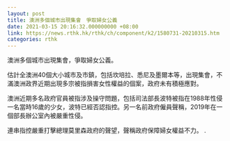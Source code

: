 ```yaml
---
layout: post
title: 澳洲多個城市出現集會　爭取婦女公義
date: 2021-03-15 20:16:32.000000000 +08:00
link: https://news.rthk.hk/rthk/ch/component/k2/1580731-20210315.htm
categories: rthk
---
```


澳洲多個城市出現集會，爭取婦女公義。

估計全澳洲40個大小城市及市鎮，包括坎培拉、悉尼及墨爾本等，出現集會，不滿澳洲政界近期出現多宗被指損害女性權益的個案，政府未有積極應對。

澳洲近期多名政府官員被指涉及操守問題，包括司法部長波特被指在1988年性侵一名當時16歲的少女，波特已經否認指控。另一名前政府僱員聲稱，2019年在一個部長辦公室內被嚴重性侵。

連串指控嚴重打擊總理莫里森政府的聲望，聲稱政府保障婦女權益不力。
.
